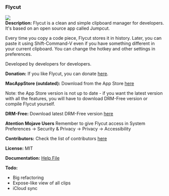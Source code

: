 ### Flycut
<a href="https://github.com/TermiT/Flycut/releases"><img src="http://a3.mzstatic.com/us/r1000/047/Purple/fb/53/f2/mzi.mcaxwyjm.175x175-75.png" /></a><br />
**Description:**
Flycut is a clean and simple clipboard manager for developers. It's based on an open source app called Jumpcut.

Every time you copy a code piece, Flycut stores it in history. Later, you can paste it using Shift-Command-V even if you have something different in your current clipboard. You can change the hotkey and other settings in preferences.

Developed by developers for developers.

**Donation:**
If you like Flycut, you can donate [here](https://paypal.me/flycut).

**MacAppStore (outdated):**
Download from the App Store [here](http://itunes.apple.com/us/app/flycut-clipboard-manager/id442160987?mt=12)

Note: the App Store version is not up to date - if you want the latest version with all the features, you will have to download DRM-Free version or compile Flycut yourself.

**DRM-Free:**
Download latest DRM-Free version [here](https://github.com/TermiT/Flycut/releases)

**Atention Mojave Users**
Remember to give Flycut access in System Preferences -> Security & Privacy -> Privacy -> Accessibility

**Contributors:**
Check the list of contributors [here](https://github.com/TermiT/Flycut/graphs/contributors)

**License:**
MIT

**Documentation:**
[Help File](help.md)

**Todo:**

* Big refactoring
* Expose-like view of all clips
* iCloud sync
